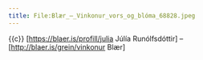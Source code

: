 ```yaml
---
title: File:Blær_–_Vinkonur_vors_og_blóma_68828.jpeg
---
```


{{c}} [https://blaer.is/profill/julia Júlía Runólfsdóttir] – [http://blaer.is/grein/vinkonur Blær]
